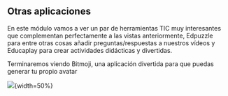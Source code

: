 ## Otras aplicaciones

En este módulo vamos a ver un par de herramientas TIC muy interesantes que complementan perfectamente a las vistas anteriormente, Edpuzzle para entre otras cosas añadir preguntas/respuestas a nuestros vídeos y Educaplay para crear actividades didácticas y divertidas.

Terminaremos viendo Bitmoji, una aplicación divertida para que puedas generar tu propio avatar

![](https://raw.githubusercontent.com/javacasm/Iniciacion-Herramientas-Digitales-Aula/main/images/bitmoji-jiji.png){width=50%}

